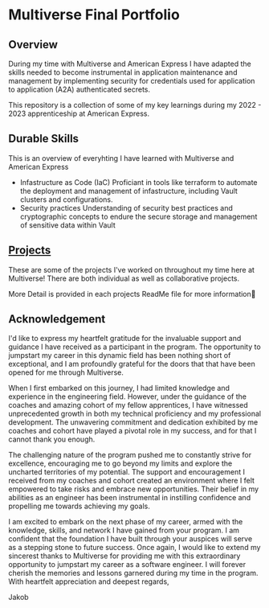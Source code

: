# Multiverse Final Portfolio

## Overview

During my time with Multiverse and American Express I have adapted the skills needed to become instrumental in application maintenance and management by implementing security for credentials used for application to application (A2A) authenticated secrets.

This repository is a collection of some of my key learnings during my 2022 - 2023 apprenticeship at American Express.

## Durable Skills
This is an overview of everyhting I have learned with Multiverse and American Express
- Infastructure as Code (IaC)
  Proficiant in tools like terraform to automate the deployment and management of infastructure, including Vault clusters and configurations.
- Security practices
  Understanding of security best practices and cryptographic concepts to endure the secure storage and management of sensitive data within Vault

## [Projects](https://github.com/jxkobrxyes/Multiverse-Final-Portfolio/tree/main/Projects)
These are some of the projects I've worked on throughout my time here at Multiverse! There are both individual as well as collaborative projects.

More Detail is provided in each projects ReadMe file for more information👀

## Acknowledgement
I'd like to express my heartfelt gratitude for the invaluable support and guidance I have received as a participant in the program. The opportunity to jumpstart my career in this dynamic field has been nothing short of exceptional, and I am profoundly grateful for the doors that that have been opened for me through Multiverse.

When I first embarked on this journey, I had limited knowledge and experience in the engineering field. However, under the guidance of the coaches and amazing cohort of my fellow apprentices, I have witnessed unprecedented growth in both my technical proficiency and my professional development. The unwavering commitment and dedication exhibited by me coaches and cohort have played a pivotal role in my success, and for that I cannot thank you enough.

The challenging nature of the program pushed me to constantly strive for excellence, encouraging me to go beyond my limits and explore the uncharted territories of my potential. The support and encouragement I received from my coaches and cohort created an environment where I felt empowered to take risks and embrace new opportunities. Their belief in my abilities as an engineer has been instrumental in instilling confidence and propelling me towards achieving my goals.

I am excited to embark on the next phase of my career, armed with the knowledge, skills, and network I have gained from your program. I am confident that the foundation I have built through your auspices will serve as a stepping stone to future success.
Once again, I would like to extend my sincerest thanks to Multiverse for providing me with this extraordinary opportunity to jumpstart my career as a software engineer. I will forever cherish the memories and lessons garnered during my time in the program.
With heartfelt appreciation and deepest regards,

Jakob


